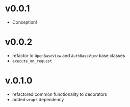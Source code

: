 # v0.0.1
- Conception!

# v0.0.2
- refactor to `OpenBaseView` and `AuthBaseView` base classes
- `execute_on_request`

# v.0.1.0
- refactored common functionality to decorators
- added `wrapt` dependency
